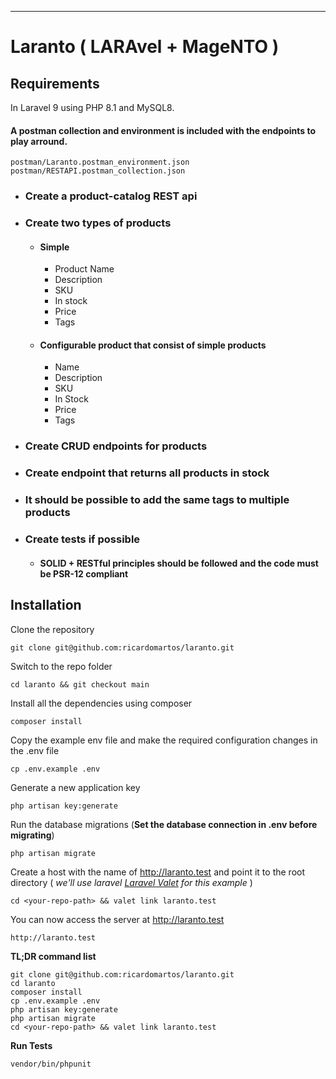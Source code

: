 ----------

# Laranto ( LARAvel + MageNTO )

## Requirements

In Laravel 9 using PHP 8.1 and MySQL8. 

#### A postman collection and environment is included with the endpoints to play arround.

    postman/Laranto.postman_environment.json
    postman/RESTAPI.postman_collection.json

- ### Create a product-catalog REST api

- ### Create two types of products

  - #### Simple
    - Product Name  
    - Description  
    - SKU  
    - In stock  
    - Price  
    - Tags

  - #### Configurable product that consist of simple products
    - Name
    - Description
    - SKU
    - In Stock
    - Price
    - Tags

- ### Create CRUD endpoints for products

- ### Create endpoint that returns all products in stock

- ### It should be possible to add the same tags to multiple products

- ### Create tests if possible  

  - #### SOLID + RESTful principles should be followed and the code must be PSR-12 compliant

## Installation

Clone the repository

    git clone git@github.com:ricardomartos/laranto.git

Switch to the repo folder

    cd laranto && git checkout main

Install all the dependencies using composer

    composer install

Copy the example env file and make the required configuration changes in the .env file

    cp .env.example .env

Generate a new application key

    php artisan key:generate

Run the database migrations (**Set the database connection in .env before migrating**)

    php artisan migrate

Create a host with the name of http://laranto.test and point it to the root directory ( *we'll use laravel [Laravel Valet](https://laravel.com/docs/9.x/valet) for this example* )

    cd <your-repo-path> && valet link laranto.test

You can now access the server at http://laranto.test

    http://laranto.test

**TL;DR command list**

    git clone git@github.com:ricardomartos/laranto.git
    cd laranto
    composer install
    cp .env.example .env
    php artisan key:generate
    php artisan migrate
    cd <your-repo-path> && valet link laranto.test

**Run Tests**

    vendor/bin/phpunit
